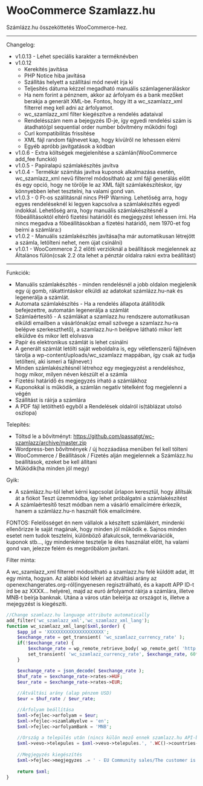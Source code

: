 WooCommerce Szamlazz.hu
===========

Számlázz.hu összeköttetés WooCommerce-hez.

-----------------------
Changelog:
* v1.0.13 - Lehet speciális karakter a terméknévben
* v1.0.12
	* Kerekítés javítása
	* PHP Notice hiba javítása
	* Szállítás helyett a szállítási mód nevét írja ki
	* Teljesítés dátuma kézzel megadható manuális számlageneráláskor
	* Ha nem forint a pénznem, akkor az árfolyam és a bank mezőket berakja a generált XML-be. Fontos, hogy itt a wc_szamlazz_xml filterrel meg kell adni az árfolyamot.
	* wc_szamlazz_xml filter kiegészítve a rendelés adataival
	* Rendelésszám nem a bejegyzés ID-je, így egyedi rendelési szám is átadható(pl sequential order number bővítmény működni fog)
	* Curl kompatibilitás frissítése
	* XML fájl random fájlnevet kap, hogy kívülről ne lehessen elérni
	* Egyéb apróbb javítgatások a kódban 
* v1.0.6 - Extra költségek megjelenítése a számlán(WooCommerce add_fee funckió)
* v1.0.5 - Papíralapú számlakészítés javítva
* v1.0.4 - Termékár számítás javítva kuponok alkalmazása esetén, wc_szamlazz_xml nevű filterrel módosítható az xml fájl generálás előtt és egy opció, hogy ne törölje le az XML fájlt számlakészítéskor, így könnyebben lehet tesztelni, ha valami gond van.
* v1.0.3 - 0 Ft-os szállításnál nincs PHP Warning. Lehetőség arra, hogy egyes rendeléseknél ki legyen kapcsolva a számlakészítés egyedi indokkal. Lehetőség arra, hogy manuális számlakészítésnél a főbeállításoktól eltérő fizetési határidőt és megjegyzést lehessen írni. Ha nincs megadva a főbeállításokban a fizetési határidő, nem 1970-et fog beírni a számlára:)
* v1.0.2 - Manuális számlakészítés javítása(ha már automatikusan létrejött a számla, letölteni nehet, nem újat csinálni)
* v1.0.1 - WooCommerce 2.2 előtti verzióknál a beállítások megjelennek az Általános fülön(csak 2.2 óta lehet a pénztár oldalra rakni extra beállítást)

-----------------------
Funkciók:
* Manuális számlakészítés - minden rendelésnél a jobb oldalon megjelenik egy új gomb, rákattintáskor elküldi az adatokat számlázz.hu-nak és legenerálja a számlát.
* Automata számlakészítés - Ha a rendelés állapota átállítódik befejezettre, automatán legenerálja a számlát
* Számlaértesítő - A számlákat a szamlazz.hu rendszere automatikusan elküldi emailben a vásárlónak(az email szövege a szamlazz.hu-ra belépve szerkeszthető), a szamlazz.hu-n belépve látható mikor lett elküldve és mikor lett elolvasva
* Papír és elektronikus számlát is lehet csinálni
* A generált számlát letölti saját weboldalra is, egy véletlenszerű fájlnéven tárolja a wp-content/uploads/wc_szamlazz mappában, így csak az tudja letölteni, aki ismeri a fájlnevet:)
* Minden számlakészítésnél létrehoz egy megjegyzést a rendeléshoz, hogy mikor, milyen néven készült el a számla
* Fizetési határidő és megjegyzés írható a számlákhoz
* Kuponokkal is működik, a számlán negatív tételként fog megjelenni a végén
* Szállítást is ráírja a számlára
* A PDF fájl letölthető egyből a Rendelések oldalról is(táblázat utolsó oszlopa)

Telepítés:
* Töltsd le a bővítményt:  https://github.com/passatgt/wc-szamlazz/archive/master.zip
* Wordpress-ben bővítmények / új hozzáadása menüben fel kell tölteni
* WooCommerce / Beállítások / Fizetés alján megjelennek a Számlázz.hu beállítások, ezeket be kell állítani
* Működik(ha minden jól megy)

Gyik:
* A számlázz.hu-tól lehet kérni kapcsolat űrlapon keresztül, hogy állítsák át a fiókot Teszt üzemmódba, így lehet próbálgatni a számlakészítést
* A számlaértesítő teszt módban nem a vásárló emailcímére érkezik, hanem a számlázz.hu-n használt fiók emailcímére.

FONTOS: Felelősséget én nem vállalok a készített számlákért, mindenki ellenőrizze le saját magának, hogy minden jól működik e. Sajnos minden esetet nem tudok tesztelni, különböző áfakulcsok, termékvariációk, kuponok stb..., így mindenkéne tesztelje le éles használat előtt, ha valami gond van, jelezze felém és megpróbálom javítani.

Filter minta:

A wc_szamlazz_xml filterrel módosítható a szamlazz.hu felé küldött adat, itt egy minta, hogyan. Az alábbi kód lekéri az átváltási arány az openexchangerates.org-ról(ingyenesen regisztrálható, és a kapott APP ID-t írd be az XXXX... helyére), majd az euró árfolyamot ráírja a számlára, illetve MNB-t beírja banknak. Utána a város után beleírja az országot is, illetve a mejegyzést is kiegészíti.

```php
//Change szamlazz.hu language attribute automatically
add_filter('wc_szamlazz_xml','wc_szamlazz_xml_lang');
function wc_szamlazz_xml_lang($xml,$order) {
	$app_id = 'XXXXXXXXXXXXXXXXXXXXX';
	$exchange_rate = get_transient( 'wc_szamlazz_currency_rate' );
	if(!$exchange_rate) {
		$exchange_rate = wp_remote_retrieve_body( wp_remote_get( 'http://openexchangerates.org/api/latest.json?app_id=' . $app_id ) );
		set_transient( 'wc_szamlazz_currency_rate', $exchange_rate, 60*60*12 );
	}

	$exchange_rate = json_decode( $exchange_rate );
	$huf_rate = $exchange_rate->rates->HUF;
	$eur_rate = $exchange_rate->rates->EUR;
	
	//Átváltási arány (alap pénzem USD)
	$eur = $huf_rate / $eur_rate;

    //Árfolyam beállítása
	$xml->fejlec->arfolyam = $eur;
	$xml->fejlec->szamlaNyelve = 'en';
	$xml->fejlec->arfolyamBank = 'MNB';
	
	//Ország a település után (nincs külön mező ennek szamlazz.hu API-ban)
	$xml->vevo->telepules = $xml->vevo->telepules.', '.WC()->countries->countries[ $order->billing_country ];
		
	//Megjegyzés kiegészítés
	$xml->fejlec->megjegyzes .= ' - EU Community sales/The customer is liable to pay VAT';
		
	return $xml;
}
```